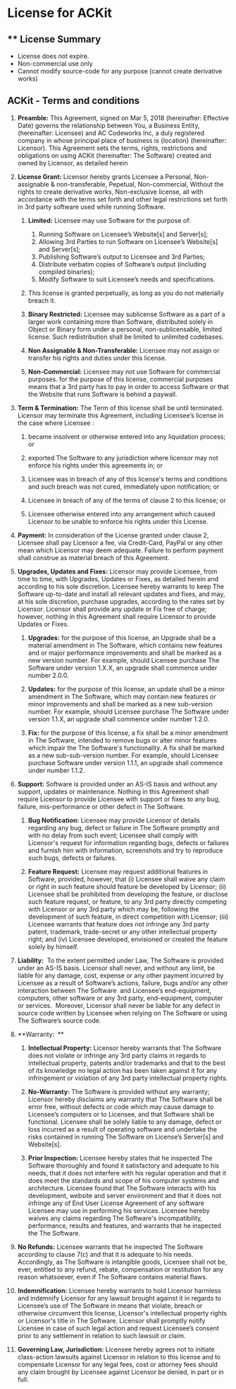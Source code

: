 # License for ACKit

## ** License Summary

  - License does not expire.
  - Non-commercial use only
  - Cannot modify source-code for any purpose (cannot create derivative
    works)

## ACKit - Terms and conditions

1.  **Preamble:** This Agreement, signed on Mar 5, 2018 (hereinafter:
    Effective Date) governs the relationship between You, a Business
    Entity, (hereinafter: Licensee) and AC Codeworks Inc, a duly
    registered company in whose principal place of business is
    {location} (hereinafter: Licensor). This Agreement sets the terms,
    rights, restrictions and obligations on using ACKit (hereinafter:
    The Software) created and owned by Licensor, as detailed herein

2.  **License Grant:** Licensor hereby grants Licensee a Personal,
    Non-assignable & non-transferable, Pepetual, Non-commercial, Without
    the rights to create derivative works, Non-exclusive license, all
    with accordance with the terms set forth and other legal
    restrictions set forth in 3rd party software used while running
    Software.
    
    1.  **Limited:** Licensee may use Software for the purpose of:
        
        1.  Running Software on Licensee’s Website\[s\] and Server\[s\];
        2.  Allowing 3rd Parties to run Software on Licensee’s
            Website\[s\] and Server\[s\];
        3.  Publishing Software’s output to Licensee and 3rd Parties;
        4.  Distribute verbatim copies of Software’s output (including
            compiled binaries);
        5.  Modify Software to suit Licensee’s needs and specifications.
    
    2.  This license is granted perpetually, as long as you do not
        materially breach it.
    
    3.  **Binary Restricted:** Licensee may sublicense Software as a
        part of a larger work containing more than Software, distributed
        solely in Object or Binary form under a personal,
        non-sublicensable, limited license. Such redistribution shall be
        limited to unlimited codebases.
    
    4.  **Non Assignable & Non-Transferable:** Licensee may not assign
        or transfer his rights and duties under this license.
    
    5.  **Non-Commercial:** Licensee may not use Software for commercial
        purposes. for the purpose of this license, commercial purposes
        means that a 3rd party has to pay in order to access Software or
        that the Website that runs Software is behind a paywall.

3.  **Term & Termination:** The Term of this license shall be until
    terminated. Licensor may terminate this Agreement, including
    Licensee’s license in the case where Licensee :
    
    1.  became insolvent or otherwise entered into any liquidation
        process; or
    
    2.  exported The Software to any jurisdiction where licensor may not
        enforce his rights under this agreements in; or
    
    3.  Licensee was in breach of any of this license's terms and
        conditions and such breach was not cured, immediately upon
        notification; or
    
    4.  Licensee in breach of any of the terms of clause 2 to this
        license; or
    
    5.  Licensee otherwise entered into any arrangement which caused
        Licensor to be unable to enforce his rights under this License.

4.  **Payment:** In consideration of the License granted under clause 2,
    Licensee shall pay Licensor a fee, via Credit-Card, PayPal or any
    other mean which Licensor may deem adequate. Failure to perform
    payment shall construe as material breach of this Agreement.

5.  **Upgrades, Updates and Fixes:** Licensor may provide Licensee, from
    time to time, with Upgrades, Updates or Fixes, as detailed herein
    and according to his sole discretion. Licensee hereby warrants to
    keep The Software up-to-date and install all relevant updates and
    fixes, and may, at his sole discretion, purchase upgrades, according
    to the rates set by Licensor. Licensor shall provide any update or
    Fix free of charge; however, nothing in this Agreement shall require
    Licensor to provide Updates or Fixes.
    
    1.  **Upgrades:** for the purpose of this license, an Upgrade shall
        be a material amendment in The Software, which contains new
        features and or major performance improvements and shall be
        marked as a new version number. For example, should Licensee
        purchase The Software under version 1.X.X, an upgrade shall
        commence under number 2.0.0.
    
    2.  **Updates:** for the purpose of this license, an update shall be
        a minor amendment in The Software, which may contain new
        features or minor improvements and shall be marked as a new
        sub-version number. For example, should Licensee purchase The
        Software under version 1.1.X, an upgrade shall commence under
        number 1.2.0.
    
    3.  **Fix:** for the purpose of this license, a fix shall be a minor
        amendment in The Software, intended to remove bugs or alter
        minor features which impair the The Software's functionality. A
        fix shall be marked as a new sub-sub-version number. For
        example, should Licensee purchase Software under version 1.1.1,
        an upgrade shall commence under number 1.1.2.

6.  **Support:** Software is provided under an AS-IS basis and without
    any support, updates or maintenance. Nothing in this Agreement shall
    require Licensor to provide Licensee with support or fixes to any
    bug, failure, mis-performance or other defect in The Software.
    
    1.  **Bug Notification:** Licensee may provide Licensor of details
        regarding any bug, defect or failure in The Software promptly
        and with no delay from such event; Licensee shall comply with
        Licensor's request for information regarding bugs, defects or
        failures and furnish him with information, screenshots and try
        to reproduce such bugs, defects or failures.
    
    2.  **Feature Request:** Licensee may request additional features in
        Software, provided, however, that (i) Licensee shall waive any
        claim or right in such feature should feature be developed by
        Licensor; (ii) Licensee shall be prohibited from developing the
        feature, or disclose such feature request, or feature, to any
        3rd party directly competing with Licensor or any 3rd party
        which may be, following the development of such feature, in
        direct competition with Licensor; (iii) Licensee warrants that
        feature does not infringe any 3rd party patent, trademark,
        trade-secret or any other intellectual property right; and (iv)
        Licensee developed, envisioned or created the feature solely by
        himself.

7.  **Liability:**  To the extent permitted under Law, The Software is
    provided under an AS-IS basis. Licensor shall never, and without any
    limit, be liable for any damage, cost, expense or any other payment
    incurred by Licensee as a result of Software’s actions, failure,
    bugs and/or any other interaction between The Software  and
    Licensee’s end-equipment, computers, other software or any 3rd
    party, end-equipment, computer or services.  Moreover, Licensor
    shall never be liable for any defect in source code written by
    Licensee when relying on The Software or using The Software’s source
    code.

8.  **Warranty:  **
    
    1.  **Intellectual Property:** Licensor hereby warrants that The
        Software does not violate or infringe any 3rd party claims in
        regards to intellectual property, patents and/or trademarks and
        that to the best of its knowledge no legal action has been taken
        against it for any infringement or violation of any 3rd party
        intellectual property rights.
    
    2.  **No-Warranty:** The Software is provided without any warranty;
        Licensor hereby disclaims any warranty that The Software shall
        be error free, without defects or code which may cause damage to
        Licensee’s computers or to Licensee, and that Software shall be
        functional. Licensee shall be solely liable to any damage,
        defect or loss incurred as a result of operating software and
        undertake the risks contained in running The Software on
        License’s Server\[s\] and Website\[s\].
    
    3.  **Prior Inspection:** Licensee hereby states that he inspected
        The Software thoroughly and found it satisfactory and adequate
        to his needs, that it does not interfere with his regular
        operation and that it does meet the standards and scope of his
        computer systems and architecture. Licensee found that The
        Software interacts with his development, website and server
        environment and that it does not infringe any of End User
        License Agreement of any software Licensee may use in performing
        his services. Licensee hereby waives any claims regarding The
        Software's incompatibility, performance, results and features,
        and warrants that he inspected the The Software.

9.  **No Refunds:** Licensee warrants that he inspected The Software
    according to clause 7(c) and that it is adequate to his needs.
    Accordingly, as The Software is intangible goods, Licensee shall not
    be, ever, entitled to any refund, rebate, compensation or
    restitution for any reason whatsoever, even if The Software contains
    material flaws.

10. **Indemnification:** Licensee hereby warrants to hold Licensor
    harmless and indemnify Licensor for any lawsuit brought against it
    in regards to Licensee’s use of The Software in means that violate,
    breach or otherwise circumvent this license, Licensor's intellectual
    property rights or Licensor's title in The Software. Licensor shall
    promptly notify Licensee in case of such legal action and request
    Licensee’s consent prior to any settlement in relation to such
    lawsuit or claim.

11. **Governing Law, Jurisdiction:** Licensee hereby agrees not to
    initiate class-action lawsuits against Licensor in relation to this
    license and to compensate Licensor for any legal fees, cost or
    attorney fees should any claim brought by Licensee against Licensor
    be denied, in part or in full.